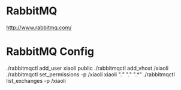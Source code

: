 RabbitMQ
========

http://www.rabbitmq.com/

RabbitMQ Config
=============

./rabbitmqctl add_user xiaoli public
./rabbitmqctl add_vhost /xiaoli
./rabbitmqctl set_permissions -p /xiaoli xiaoli ".*" ".*" ".*"
./rabbitmqctl list_exchanges -p /xiaoli

